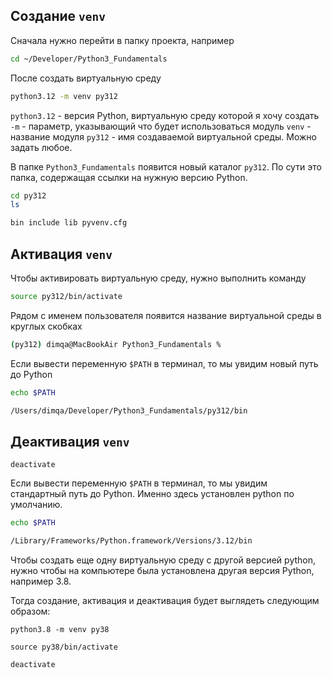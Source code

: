 ## Создание `venv`

Сначала нужно перейти в папку проекта, например 

```zsh
cd ~/Developer/Python3_Fundamentals
```

После создать виртуальную среду

```zsh
python3.12 -m venv py312
```

`python3.12` - версия Python, виртуальную среду которой я хочу создать
`-m` - параметр, указывающий что будет использоваться модуль
`venv` - название модуля
`py312` - имя создаваемой виртуальной среды. Можно задать любое.

В папке `Python3_Fundamentals` появится новый каталог `py312`. По сути это папка, содержащая ссылки на нужную версию Python.

```zsh
cd py312 
ls

bin include lib pyvenv.cfg
```

## Активация `venv`

Чтобы активировать виртуальную среду, нужно выполнить команду

```zsh
source py312/bin/activate
```

Рядом с  именем пользователя появится название виртуальной среды в круглых скобках

```zsh
(py312) dimqa@MacBookAir Python3_Fundamentals %
```

Если вывести переменную `$PATH` в терминал, то мы увидим новый путь до Python

```zsh
echo $PATH

/Users/dimqa/Developer/Python3_Fundamentals/py312/bin
```

## Деактивация `venv`

```szh
deactivate
```

Если вывести переменную `$PATH` в терминал, то мы увидим стандартный путь до Python. Именно здесь установлен python по умолчанию.

```zsh
echo $PATH

/Library/Frameworks/Python.framework/Versions/3.12/bin
```

Чтобы создать еще одну виртуальную среду с другой версией python, нужно чтобы на компьютере была установлена другая версия Python, например 3.8.

Тогда создание, активация и деактивация будет выглядеть следующим образом:

```
python3.8 -m venv py38

source py38/bin/activate

deactivate
```


